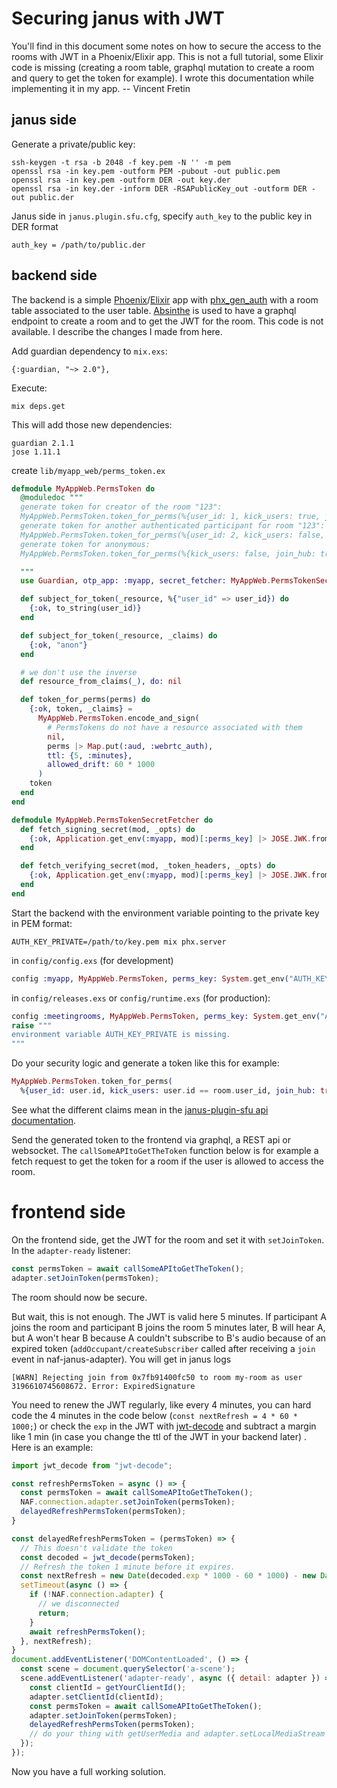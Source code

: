 # Securing janus with JWT

You'll find in this document some notes on how to secure the access to the rooms with JWT in a Phoenix/Elixir app. This is not a full tutorial, some Elixir code is missing (creating a room table, graphql mutation to create a room and query to get the token for example). I wrote this documentation while implementing it in my app. -- Vincent Fretin

## janus side

Generate a private/public key:

    ssh-keygen -t rsa -b 2048 -f key.pem -N '' -m pem
    openssl rsa -in key.pem -outform PEM -pubout -out public.pem
    openssl rsa -in key.pem -outform DER -out key.der
    openssl rsa -in key.der -inform DER -RSAPublicKey_out -outform DER -out public.der

Janus side in `janus.plugin.sfu.cfg`, specify `auth_key` to the public key in DER format

    auth_key = /path/to/public.der

## backend side

The backend is a simple [Phoenix](https://phoenixframework.org/)/[Elixir](https://elixir-lang.org) app with [phx_gen_auth](https://github.com/aaronrenner/phx_gen_auth) with a room table associated to the user table.
[Absinthe](https://absinthe-graphql.org) is used to have a graphql endpoint to create a room and to get the JWT for the room. This code is not available. I describe the changes I made from here.

Add guardian dependency to `mix.exs`:

    {:guardian, "~> 2.0"},
 
Execute:

    mix deps.get

This will add those new dependencies:

    guardian 2.1.1
    jose 1.11.1

create `lib/myapp_web/perms_token.ex`

```elixir
defmodule MyAppWeb.PermsToken do
  @moduledoc """
  generate token for creator of the room "123":
  MyAppWeb.PermsToken.token_for_perms(%{user_id: 1, kick_users: true, join_hub: true, room_ids: ["123"]})
  generate token for another authenticated participant for room "123":
  MyAppWeb.PermsToken.token_for_perms(%{user_id: 2, kick_users: false, join_hub: true, room_ids: ["123"]}})
  generate token for anonymous:
  MyAppWeb.PermsToken.token_for_perms(%{kick_users: false, join_hub: true, room_ids: ["123"]}})

  """
  use Guardian, otp_app: :myapp, secret_fetcher: MyAppWeb.PermsTokenSecretFetcher, allowed_algos: ["RS512"]

  def subject_for_token(_resource, %{"user_id" => user_id}) do
    {:ok, to_string(user_id)}
  end

  def subject_for_token(_resource, _claims) do
    {:ok, "anon"}
  end

  # we don't use the inverse
  def resource_from_claims(_), do: nil

  def token_for_perms(perms) do
    {:ok, token, _claims} =
      MyAppWeb.PermsToken.encode_and_sign(
        # PermsTokens do not have a resource associated with them
        nil,
        perms |> Map.put(:aud, :webrtc_auth),
        ttl: {5, :minutes},
        allowed_drift: 60 * 1000
      )
    token
  end
end

defmodule MyAppWeb.PermsTokenSecretFetcher do
  def fetch_signing_secret(mod, _opts) do
    {:ok, Application.get_env(:myapp, mod)[:perms_key] |> JOSE.JWK.from_pem_file()}
  end

  def fetch_verifying_secret(mod, _token_headers, _opts) do
    {:ok, Application.get_env(:myapp, mod)[:perms_key] |> JOSE.JWK.from_pem_file()}
  end
end
```

Start the backend with the environment variable pointing to the private key in PEM format:

    AUTH_KEY_PRIVATE=/path/to/key.pem mix phx.server

in `config/config.exs` (for development)

```elixir
config :myapp, MyAppWeb.PermsToken, perms_key: System.get_env("AUTH_KEY_PRIVATE")
```

in `config/releases.exs` or `config/runtime.exs` (for production):

```elixir
config :meetingrooms, MyAppWeb.PermsToken, perms_key: System.get_env("AUTH_KEY_PRIVATE") ||
raise """
environment variable AUTH_KEY_PRIVATE is missing.
"""
```

Do your security logic and generate a token like this for example:

```elixir
MyAppWeb.PermsToken.token_for_perms(
  %{user_id: user.id, kick_users: user.id == room.user_id, join_hub: true, room_ids: [room.slug]})
```

See what the different claims mean in the [janus-plugin-sfu api documentation](https://github.com/mozilla/janus-plugin-sfu/pull/86/files).

Send the generated token to the frontend via graphql, a REST api or websocket. The `callSomeAPItoGetTheToken` function below is for example a fetch request to get the token for a room if the user is allowed to access the room.

# frontend side

On the frontend side, get the JWT for the room and set it with `setJoinToken`.
In the `adapter-ready` listener:

```js
const permsToken = await callSomeAPItoGetTheToken();
adapter.setJoinToken(permsToken);
```

The room should now be secure.

But wait, this is not enough.
The JWT is valid here 5 minutes. If participant A joins the room and participant B joins the room 5 minutes later, B will hear A, but A won't hear B because A couldn't subscribe to B's audio because of an expired token (`addOccupant/createSubscriber` called after receiving a `join` event in naf-janus-adapter). You will get in janus logs 

```
[WARN] Rejecting join from 0x7fb91400fc50 to room my-room as user 3196610745608672. Error: ExpiredSignature
```

You need to renew the JWT regularly, like every 4 minutes, you can hard code the 4 minutes in the code below (`const nextRefresh = 4 * 60 * 1000;`) or check the `exp` in the JWT with [jwt-decode](https://www.npmjs.com/package/jwt-decode) and subtract a margin like 1 min (in case you change the ttl of the JWT in your backend later) . Here is an example:

```js
import jwt_decode from "jwt-decode";

const refreshPermsToken = async () => {
  const permsToken = await callSomeAPItoGetTheToken();
  NAF.connection.adapter.setJoinToken(permsToken);
  delayedRefreshPermsToken(permsToken);
}

const delayedRefreshPermsToken = (permsToken) => {
  // This doesn't validate the token
  const decoded = jwt_decode(permsToken);
  // Refresh the token 1 minute before it expires.
  const nextRefresh = new Date(decoded.exp * 1000 - 60 * 1000) - new Date();
  setTimeout(async () => {
    if (!NAF.connection.adapter) {
      // we disconnected
      return;
    }
    await refreshPermsToken();
  }, nextRefresh);
}
document.addEventListener('DOMContentLoaded', () => {
  const scene = document.querySelector('a-scene');
  scene.addEventListener('adapter-ready', async ({ detail: adapter }) => {
    const clientId = getYourClientId();
    adapter.setClientId(clientId);
    const permsToken = await callSomeAPItoGetTheToken();
    adapter.setJoinToken(permsToken);
    delayedRefreshPermsToken(permsToken);
    // do your thing with getUserMedia and adapter.setLocalMediaStream
  });
});
```

Now you have a full working solution.
